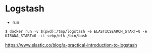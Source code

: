 # Logstash

- run

```shell-session
$ docker run -v $(pwd):/tmp/logstash -e ELASTICSEARCH_START=0 -e KIBANA_START=0 -it sebp/elk /bin/bash
```

<https://www.elastic.co/blog/a-practical-introduction-to-logstash>
